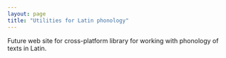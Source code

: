 ```yaml
---
layout: page
title: "Utilities for Latin phonology"
---
```


Future web site for cross-platform library for working with phonology of texts in Latin.
